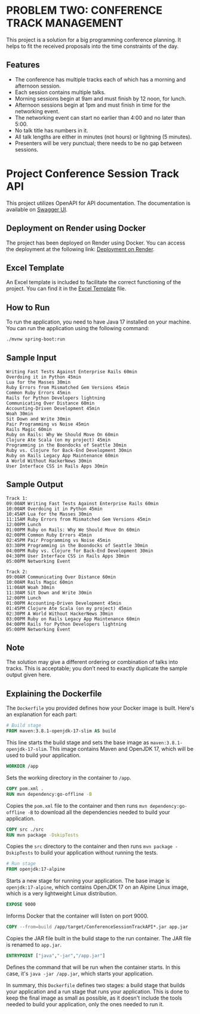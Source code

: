# PROBLEM TWO: CONFERENCE TRACK MANAGEMENT

This project is a solution for a big programming conference planning. It helps to fit the received proposals into the time constraints of the day.

## Features

- The conference has multiple tracks each of which has a morning and afternoon session.
- Each session contains multiple talks.
- Morning sessions begin at 9am and must finish by 12 noon, for lunch.
- Afternoon sessions begin at 1pm and must finish in time for the networking event.
- The networking event can start no earlier than 4:00 and no later than 5:00.
- No talk title has numbers in it.
- All talk lengths are either in minutes (not hours) or lightning (5 minutes).
- Presenters will be very punctual; there needs to be no gap between sessions.

# Project Conference Session Track API

This project utilizes OpenAPI for API documentation. The documentation is available on [Swagger UI](https://conferenceapi-c63l.onrender.com/swagger-doc/swagger-ui/index.html#/).

## Deployment on Render using Docker

The project has been deployed on Render using Docker. You can access the deployment at the following link: [Deployment on Render](https://conferenceapi-c63l.onrender.com/).

## Excel Template

An Excel template is included to facilitate the correct functioning of the project. You can find it in the [Excel Template](talk.xlsx) file.


## How to Run

To run the application, you need to have Java 17 installed on your machine. You can run the application using the following command:

```bash
./mvnw spring-boot:run
```

## Sample Input

```
Writing Fast Tests Against Enterprise Rails 60min
Overdoing it in Python 45min
Lua for the Masses 30min
Ruby Errors from Mismatched Gem Versions 45min
Common Ruby Errors 45min
Rails for Python Developers lightning
Communicating Over Distance 60min
Accounting-Driven Development 45min
Woah 30min
Sit Down and Write 30min
Pair Programming vs Noise 45min
Rails Magic 60min
Ruby on Rails: Why We Should Move On 60min
Clojure Ate Scala (on my project) 45min
Programming in the Boondocks of Seattle 30min
Ruby vs. Clojure for Back-End Development 30min
Ruby on Rails Legacy App Maintenance 60min
A World Without HackerNews 30min
User Interface CSS in Rails Apps 30min
```

## Sample Output

```
Track 1:
09:00AM Writing Fast Tests Against Enterprise Rails 60min
10:00AM Overdoing it in Python 45min
10:45AM Lua for the Masses 30min
11:15AM Ruby Errors from Mismatched Gem Versions 45min
12:00PM Lunch
01:00PM Ruby on Rails: Why We Should Move On 60min
02:00PM Common Ruby Errors 45min
02:45PM Pair Programming vs Noise 45min
03:30PM Programming in the Boondocks of Seattle 30min
04:00PM Ruby vs. Clojure for Back-End Development 30min
04:30PM User Interface CSS in Rails Apps 30min
05:00PM Networking Event

Track 2:
09:00AM Communicating Over Distance 60min
10:00AM Rails Magic 60min
11:00AM Woah 30min
11:30AM Sit Down and Write 30min
12:00PM Lunch
01:00PM Accounting-Driven Development 45min
01:45PM Clojure Ate Scala (on my project) 45min
02:30PM A World Without HackerNews 30min
03:00PM Ruby on Rails Legacy App Maintenance 60min
04:00PM Rails for Python Developers lightning
05:00PM Networking Event
```

## Note

The solution may give a different ordering or combination of talks into tracks. This is acceptable; you don’t need to exactly duplicate the sample output given here.

## Explaining the Dockerfile

The `Dockerfile` you provided defines how your Docker image is built. Here's an explanation for each part:

```dockerfile
# Build stage
FROM maven:3.8.1-openjdk-17-slim AS build
```
This line starts the build stage and sets the base image as `maven:3.8.1-openjdk-17-slim`. This image contains Maven and OpenJDK 17, which will be used to build your application.

```dockerfile
WORKDIR /app
```
Sets the working directory in the container to `/app`.

```dockerfile
COPY pom.xml .
RUN mvn dependency:go-offline -B
```
Copies the `pom.xml` file to the container and then runs `mvn dependency:go-offline -B` to download all the dependencies needed to build your application.

```dockerfile
COPY src ./src
RUN mvn package -DskipTests
```
Copies the `src` directory to the container and then runs `mvn package -DskipTests` to build your application without running the tests.

```dockerfile
# Run stage
FROM openjdk:17-alpine
```
Starts a new stage for running your application. The base image is `openjdk:17-alpine`, which contains OpenJDK 17 on an Alpine Linux image, which is a very lightweight Linux distribution.

```dockerfile
EXPOSE 9000
```
Informs Docker that the container will listen on port 9000.

```dockerfile
COPY --from=build /app/target/ConferenceSessionTrackAPI*.jar app.jar
```
Copies the JAR file built in the build stage to the run container. The JAR file is renamed to `app.jar`.

```dockerfile
ENTRYPOINT ["java","-jar","/app.jar"]
```
Defines the command that will be run when the container starts. In this case, it's `java -jar /app.jar`, which starts your application.

In summary, this `Dockerfile` defines two stages: a build stage that builds your application and a run stage that runs your application. This is done to keep the final image as small as possible, as it doesn't include the tools needed to build your application, only the ones needed to run it.